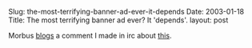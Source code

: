 Slug: the-most-terrifying-banner-ad-ever-it-depends
Date: 2003-01-18
Title: The most terrifying banner ad ever? It 'depends'.
layout: post

Morbus <a href="http://www.disobey.com/dnn/2003/01/index.shtml#001447">blogs</a> a comment I made in irc about <a href="http://spinbox.techtracker.com/DA/4645/depends728x90.gif">this</a>.
